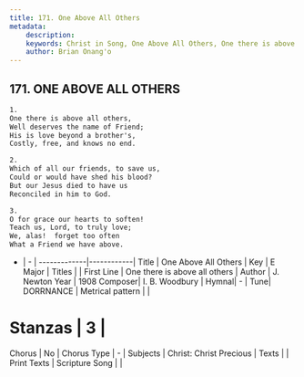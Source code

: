 ```yaml
---
title: 171. One Above All Others
metadata:
    description: 
    keywords: Christ in Song, One Above All Others, One there is above all others, 
    author: Brian Onang'o
---
```



## 171. ONE ABOVE ALL OTHERS

```txt
1.
One there is above all others,
Well deserves the name of Friend;
His is love beyond a brother's,
Costly, free, and knows no end.

2.
Which of all our friends, to save us,
Could or would have shed his blood?
But our Jesus died to have us
Reconciled in him to God.

3.
O for grace our hearts to soften!
Teach us, Lord, to truly love;
We, alas!  forget too often
What a Friend we have above.
```

- |   -  |
-------------|------------|
Title | One Above All Others |
Key | E Major |
Titles |  |
First Line | One there is above all others |
Author | J. Newton
Year | 1908
Composer| I. B. Woodbury |
Hymnal|  - |
Tune| DORRNANCE |
Metrical pattern | |
# Stanzas | 3 |
Chorus | No |
Chorus Type | - |
Subjects | Christ: Christ Precious |
Texts |  |
Print Texts | 
Scripture Song |  |
  

